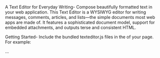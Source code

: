 A Text Editor for Everyday Writing-
Compose beautifully formatted text in your web application. This Text Editor is a WYSIWYG editor for writing messages, comments, articles, and lists—the simple documents most web apps are made of. It features a sophisticated document model, support for embedded attachments, and outputs terse and consistent HTML.


Getting Started-
Include the bundled texteditor.js files in the <head> of your page.
For example:
<head>
   …
  <script type="text/javascript" src="texteditor.js "></script>
</head>



